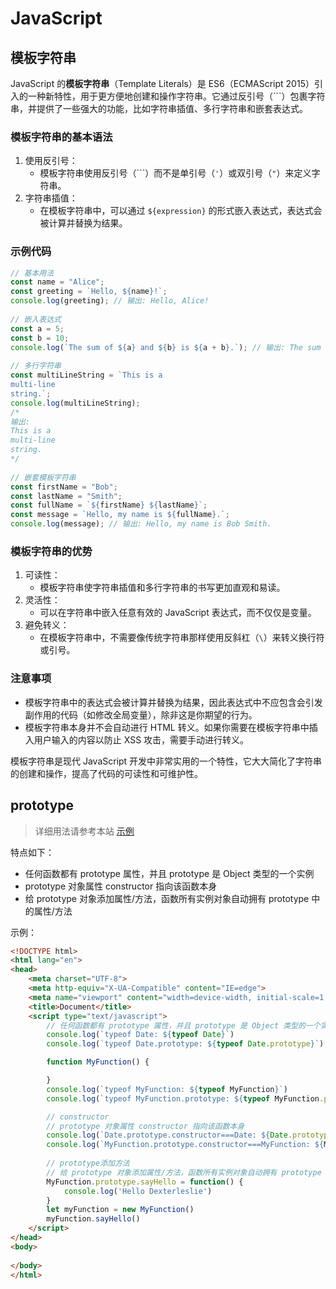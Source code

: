 # JavaScript



## 模板字符串

JavaScript 的**模板字符串**（Template Literals）是 ES6（ECMAScript 2015）引入的一种新特性，用于更方便地创建和操作字符串。它通过反引号（```）包裹字符串，并提供了一些强大的功能，比如字符串插值、多行字符串和嵌套表达式。

### 模板字符串的基本语法

1. 使用反引号：
   - 模板字符串使用反引号（```）而不是单引号（`'`）或双引号（`"`）来定义字符串。
2. 字符串插值：
   - 在模板字符串中，可以通过 `${expression}` 的形式嵌入表达式，表达式会被计算并替换为结果。

### 示例代码

```javascript
// 基本用法
const name = "Alice";
const greeting = `Hello, ${name}!`;
console.log(greeting); // 输出: Hello, Alice!
 
// 嵌入表达式
const a = 5;
const b = 10;
console.log(`The sum of ${a} and ${b} is ${a + b}.`); // 输出: The sum of 5 and 10 is 15.
 
// 多行字符串
const multiLineString = `This is a
multi-line
string.`;
console.log(multiLineString);
/*
输出:
This is a
multi-line
string.
*/
 
// 嵌套模板字符串
const firstName = "Bob";
const lastName = "Smith";
const fullName = `${firstName} ${lastName}`;
const message = `Hello, my name is ${fullName}.`;
console.log(message); // 输出: Hello, my name is Bob Smith.
```

### 模板字符串的优势

1. 可读性：
   - 模板字符串使字符串插值和多行字符串的书写更加直观和易读。
2. 灵活性：
   - 可以在字符串中嵌入任意有效的 JavaScript 表达式，而不仅仅是变量。
3. 避免转义：
   - 在模板字符串中，不需要像传统字符串那样使用反斜杠（`\`）来转义换行符或引号。

### 注意事项

- 模板字符串中的表达式会被计算并替换为结果，因此表达式中不应包含会引发副作用的代码（如修改全局变量），除非这是你期望的行为。
- 模板字符串本身并不会自动进行 HTML 转义。如果你需要在模板字符串中插入用户输入的内容以防止 XSS 攻击，需要手动进行转义。

模板字符串是现代 JavaScript 开发中非常实用的一个特性，它大大简化了字符串的创建和操作，提高了代码的可读性和可维护性。



## prototype

>详细用法请参考本站 [示例](https://gitee.com/dexterleslie/demonstration/tree/main/front-end/html+js+css/js-prototype)

特点如下：

- 任何函数都有 prototype 属性，并且 prototype 是 Object 类型的一个实例
- prototype 对象属性 constructor 指向该函数本身
- 给 prototype 对象添加属性/方法，函数所有实例对象自动拥有 prototype 中的属性/方法

示例：

```html
<!DOCTYPE html>
<html lang="en">
<head>
    <meta charset="UTF-8">
    <meta http-equiv="X-UA-Compatible" content="IE=edge">
    <meta name="viewport" content="width=device-width, initial-scale=1.0">
    <title>Document</title>
    <script type="text/javascript">
        // 任何函数都有 prototype 属性，并且 prototype 是 Object 类型的一个实例
        console.log(`typeof Date: ${typeof Date}`)
        console.log(`typeof Date.prototype: ${typeof Date.prototype}`)

        function MyFunction() {

        }
        console.log(`typeof MyFunction: ${typeof MyFunction}`)
        console.log(`typeof MyFunction.prototype: ${typeof MyFunction.prototype}`)

        // constructor
        // prototype 对象属性 constructor 指向该函数本身
        console.log(`Date.prototype.constructor===Date: ${Date.prototype.constructor===Date}`)
        console.log(`MyFunction.prototype.constructor===MyFunction: ${MyFunction.prototype.constructor===MyFunction}`)
    
        // prototype添加方法
        // 给 prototype 对象添加属性/方法，函数所有实例对象自动拥有 prototype 中的属性/方法
        MyFunction.prototype.sayHello = function() {
            console.log('Hello Dexterleslie')
        }
        let myFunction = new MyFunction()
        myFunction.sayHello()
    </script>
</head>
<body>
    
</body>
</html>
```

